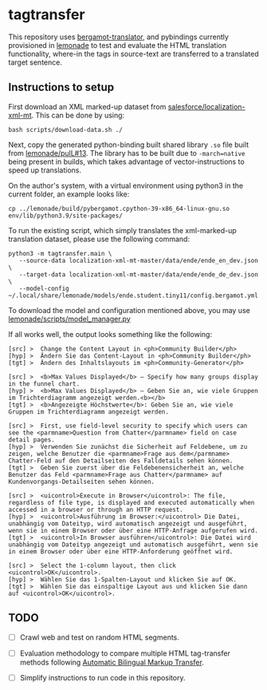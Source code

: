 # tagtransfer


This repository uses
[bergamot-translator](https://github.com/browsermt/bergamot-translator), and
pybindings currently provisioned in
[lemonade](https://github.com/jerinphilip/lemonade/pull/13/) to test and
evaluate the HTML
translation functionality, where-in
the tags in source-text are transferred to a translated target sentence.


## Instructions to setup


First download an XML marked-up dataset from
[salesforce/localization-xml-mt](https://github.com/salesforce/localization-xml-mt).
This can be done by using:

```
bash scripts/download-data.sh ./
```

Next, copy the generated python-binding built shared library `.so` file built from
[lemonade/pulL#13](https://github.com/jerinphilip/lemonade/pull/13/). The
library has to be built due to `-march=native` being present in builds, which
takes advantage of vector-instructions to speed up translations.

On the author's system, with a virtual environment using python3 in the current
folder, an example looks like:

```
cp ../lemonade/build/pybergamot.cpython-39-x86_64-linux-gnu.so env/lib/python3.9/site-packages/
```


To run the existing script, which simply translates the xml-marked-up
translation dataset, please use the following command:

```
python3 -m tagtransfer.main \
   --source-data localization-xml-mt-master/data/ende/ende_en_dev.json \
   --target-data localization-xml-mt-master/data/ende/ende_de_dev.json \
   --model-config ~/.local/share/lemonade/models/ende.student.tiny11/config.bergamot.yml
```

To download the model and configuration mentioned above, you may use
[lemonade/scripts/model\_manager.py](https://github.com/jerinphilip/lemonade/blob/unstable/scripts/model_manager.py)


If all works well, the output looks something like the following:

```
[src] >  Change the Content Layout in <ph>Community Builder</ph>
[hyp] >  Ändern Sie das Content-Layout in <ph>Community Builder</ph>
[tgt] >  Ändern des Inhaltslayouts im <ph>Community-Generator</ph>

[src] >  <b>Max Values Displayed</b> – Specify how many groups display in the funnel chart.
[hyp] >  <b>Max Values Displayed</b> – Geben Sie an, wie viele Gruppen im Trichterdiagramm angezeigt werden.<b></b>
[tgt] >  <b>Angezeigte Höchstwerte</b>: Geben Sie an, wie viele Gruppen im Trichterdiagramm angezeigt werden.

[src] >  First, use field-level security to specify which users can see the <parmname>Question from Chatter</parmname> field on case detail pages.
[hyp] >  Verwenden Sie zunächst die Sicherheit auf Feldebene, um zu zeigen, welche Benutzer die <parmname>Frage aus dem</parmname> Chatter-Feld auf den Detailseiten des Falldetails sehen können.
[tgt] >  Geben Sie zuerst über die Feldebenensicherheit an, welche Benutzer das Feld <parmname>Frage aus Chatter</parmname> auf Kundenvorgangs-Detailseiten sehen können.

[src] >  <uicontrol>Execute in Browser</uicontrol>: The file, regardless of file type, is displayed and executed automatically when accessed in a browser or through an HTTP request.
[hyp] >  <uicontrol>Ausführung im Browser:</uicontrol> Die Datei, unabhängig vom Dateityp, wird automatisch angezeigt und ausgeführt, wenn sie in einem Browser oder über eine HTTP-Anfrage aufgerufen wird.
[tgt] >  <uicontrol>In Browser ausführen</uicontrol>: Die Datei wird unabhängig vom Dateityp angezeigt und automatisch ausgeführt, wenn sie in einem Browser oder über eine HTTP-Anforderung geöffnet wird.

[src] >  Select the 1-column layout, then click <uicontrol>OK</uicontrol>.
[hyp] >  Wählen Sie das 1-Spalten-Layout und klicken Sie auf OK.
[tgt] >  Wählen Sie das einspaltige Layout aus und klicken Sie dann auf <uicontrol>OK</uicontrol>.
```


## TODO

- [ ] Crawl web and test on random HTML segments.
- [ ] Evaluation methodology to compare multiple HTML tag-transfer methods following [Automatic Bilingual Markup Transfer](https://aclanthology.org/2021.findings-emnlp.299.pdf).
- [ ] Simplify instructions to run code in this repository.

